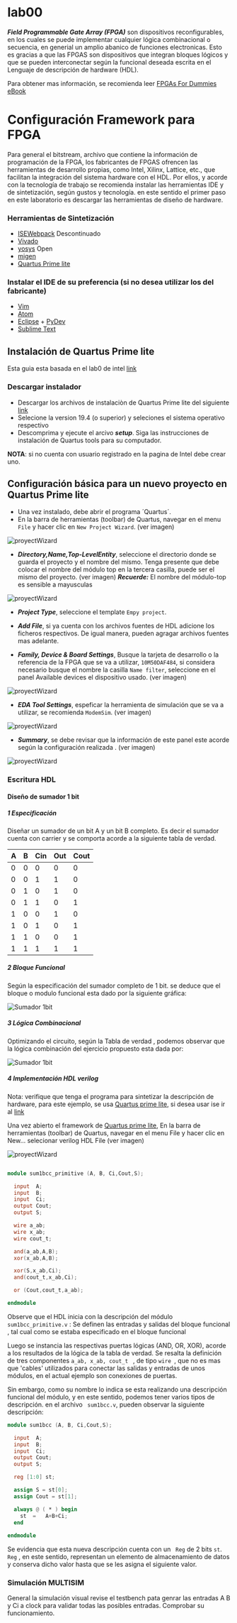 # lab00

***Field Programmable Gate Array (FPGA)*** son dispositivos reconfigurables, en los cuales se puede implementar cualquier lógica combinacional o secuencia, en generial un amplio abanico de funciones electronicas. Esto es gracias a que las FPGAS son dispositivos que integran bloques lógicos y que se pueden interconectar según la funcional deseada escrita en el Lenguaje de descripción de hardware (HDL).

Para obtener mas información, se recomienda leer [FPGAs For Dummies eBook](https://www.intel.com/content/dam/www/programmable/us/en/pdfs/literature/misc/FPGAs_For_Dummies_eBook.pdf)

# Configuración Framework para FPGA

Para general el bitstream, archivo que contiene la información de programación de la FPGA, los fabricantes de FPGAS ofrencen las herramientas de desarrollo propias, como Intel, Xilinx, Lattice, etc., que facilitan la integración del sistema hardware con el HDL.
Por ellos, y acorde con la tecnología de trabajo se recomienda instalar las herramientas IDE y de sintetización, según gustos y tecnología. en este sentido el primer paso en este laboratorio es descargar las herramientas de diseño de hardware.

### Herramientas de Sintetización

* [ISEWebpack](https://github.com/Fabeltranm/SPARTAN6-ATMEGA-MAX5864/wiki/Instalaci%C3%B3n-y-Configuraci%C3%B3n#instalaci%C3%B3n-de-isewebpack) Descontinuado 
* [Vivado](https://www.xilinx.com/products/design-tools/vivado.html)
* [yosys](http://www.clifford.at/yosys/) Open
* [migen](https://github.com/Fabeltranm/lm32_SoC/wiki/Instalación-y-configuración-de-las-herramientas-Litex-y-migen)
* [Quartus Prime lite](http://fpgasoftware.intel.com/?edition=lite) 

### Instalar el IDE de su preferencia (si no desea utilizar los del fabricante)
* [Vim](https://www.vim.org/)
* [Atom](https://atom.io/)
* [Eclipse](https://www.eclipse.org) + [PyDev](https://www.pydev.org/)
* [Sublime Text](http://www.sublimetext.com)

## Instalación de Quartus Prime lite
Esta guia esta basada en el lab0 de intel [link](./docs//Intro_to_FPGA.pdf) 

### Descargar instalador
* Descargar los archivos de instalaciòn de Quartus Prime lite del siguiente [link](http://fpgasoftware.intel.com/?edition=lite)
* Selecione  la version 19.4 (o superior) y  seleciones el sistema operativo  respectivo
* Descomprima  y ejecute el arcivo ***setup***. Siga las instrucciones de instalación de Quartus tools para su computador.

**NOTA**: si no cuenta con usuario registrado en la pagina de Intel debe crear uno.

## Configuración básica para un nuevo proyecto en Quartus Prime lite

* Una vez instalado, debe abrir el programa ´Quartus´.
* En la barra de herramientas (toolbar) de Quartus, navegar en el menu ```File``` y hacer clic en  ```New Project Wizard```. (ver imagen)

![proyectWizard](./figs/f1.PNG) 

* ***Directory,Name,Top-LevelEntity***,  seleccione el directorio donde se guarda el proyecto y el nombre del mismo. Tenga presente que debe colocar el nombre del módulo top en la tercera casilla, puede ser el mismo del proyecto. (ver imagen) 
    ***Recuerde:*** El nombre del módulo-top es sensible a mayusculas

![proyectWizard](./figs/f2.PNG) 

* ***Project Type***, seleccione el template ```Empy project```.

* ***Add File***, si ya cuenta con los archivos fuentes de HDL adicione los ficheros respectivos. De igual manera, pueden agragar archivos fuentes mas adelante.

*  ***Family, Device & Board Settings***,  Busque la tarjeta de desarrollo o la referencia de la FPGA  que se va a utilizar, ```10M50DAF484```, si considera necesario busque  el nombre la casilla  ```Name filter```, seleccione en el panel  Available devices el dispositivo usado. (ver imagen)

![proyectWizard](./figs/f3.PNG) 


* ***EDA Tool Settings***,  espeficar la herramienta de simulación que se va a utilizar, se recomienda  ```ModemSim```. (ver imagen)

![proyectWizard](./figs/f4.PNG) 

* ***Summary***, se debe revisar que la información de este panel este acorde según la configuración realizada . (ver imagen)

![proyectWizard](./figs/f4b.PNG) 



### Escritura HDL 
#### Diseño de sumador 1 bit 

##### 1 Especificación
Diseñar un sumador de un bit A y un bit B completo. Es decir el sumador cuenta con carrier  y se comporta acorde a la siguiente tabla de verdad.

A  | B  | Cin | Out | Cout 
-- | -- | --  | --  |  --
0| 0 | 0 |0 | 0
0| 0 | 1 | 1| 0
0| 1 | 0 | 1| 0
0| 1 | 1 | 0| 1
1| 0 | 0 | 1| 0
1| 0 | 1 | 0| 1
1| 1 | 0 | 0| 1
1| 1 | 1 | 1| 1

##### 2 Bloque Funcional

Según la especificación del sumador completo de 1 bit. se deduce que el bloque o modulo funcional esta dado por la siguiente gráfica: 

![Sumador 1bit](https://github.com/Fabeltranm/SPARTAN6-ATMEGA-MAX5864/blob/master/lab/lab01-sumador1b/doc/bloqSum1b.jpg)

##### 3 Lógica Combinacional 

Optimizando el circuito, según la Tabla de verdad , podemos observar que la lógica combinación del ejercicio propuesto esta dada por:

![Sumador 1bit](https://github.com/Fabeltranm/SPARTAN6-ATMEGA-MAX5864/blob/master/lab/lab01-sumador1b/doc/sum1bPuertas.jpg)
 
##### 4 Implementación HDL verilog

  Nota: verifique que tenga el programa para sintetizar la descripción de hardware, para este ejemplo, se usa [Quartus prime lite](https://github.com/ELINGAP-7545/lab00#configuraci%C3%B3n-b%C3%A1sica-para-un-nuevo-proyecto-en-quartus-prime-lite), si desea usar ise  ir al  [link](https://github.com/Fabeltranm/SPARTAN6-ATMEGA-MAX5864/wiki/Introducci%C3%B3n) 


Una vez abierto el  framework  de [Quartus prime lite](https://github.com/ELINGAP-7545/lab00#configuraci%C3%B3n-b%C3%A1sica-para-un-nuevo-proyecto-en-quartus-prime-lite), En la barra de herramientas (toolbar) de Quartus, navegar en el menu File y hacer clic en New... selecionar verilog HDL File (ver imagen)




![proyectWizard](./figs/f5.PNG) 

```verilog

module sum1bcc_primitive (A, B, Ci,Cout,S);

  input  A;
  input  B;
  input  Ci;
  output Cout;
  output S;

  wire a_ab;
  wire x_ab;
  wire cout_t;

  and(a_ab,A,B);
  xor(x_ab,A,B);

  xor(S,x_ab,Ci);
  and(cout_t,x_ab,Ci);

  or (Cout,cout_t,a_ab);

endmodule
```
Observe que el HDL inicia con la descripción del módulo ``` sum1bcc_primitive.v``` : Se definen las  entradas  y salidas del bloque funcional , tal cual  como se estaba especificado en el bloque funcional

Luego se instancia las respectivas puertas lógicas (AND, OR, XOR), acorde a los resultados de la lógica de la tabla de verdad. Se resalta la definición de tres componentes ```a_ab, x_ab, cout_t ``` , de tipo ```wire ```, que no es  mas que 'cables' utilizados para conectar las salidas y entradas de unos módulos, en el actual ejemplo son conexiones de puertas. 

Sin embargo,  como su nombre lo indica se esta realizando una descripción funcional del módulo, y en este sentido, podemos tener varios  tipos de descripción. en el archivo ``` sum1bcc.v```, pueden observar la siguiente descripción:

```verilog
module sum1bcc (A, B, Ci,Cout,S);

  input  A;
  input  B;
  input  Ci;
  output Cout;
  output S;

  reg [1:0] st;

  assign S = st[0];
  assign Cout = st[1];

  always @ ( * ) begin
    st  =   A+B+Ci;
  end
  
endmodule
```

Se evidencia que esta nueva descripción cuenta con un  ```  Reg ```  de 2 bits ``` st ```. ``` Reg ``` , en este sentido, representan un elemento de almacenamiento de datos y conserva dicho valor hasta que se les asigna el siguiente valor.

### Simulación MULTISIM
General la simulación visual  revise el testbench pata genrar las entradas A B y Ci a clock para  validar todas las posibles entradas.
Comprobar su funcionamiento.


